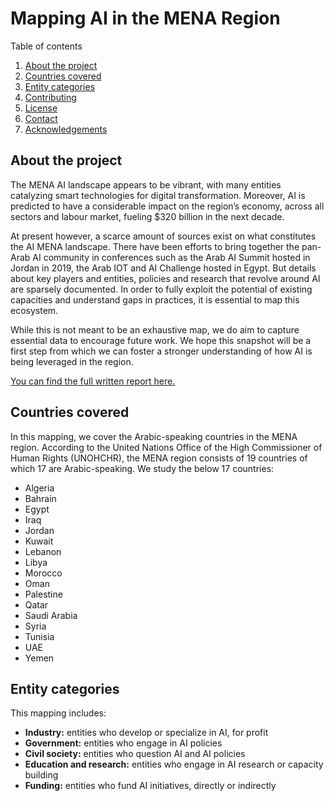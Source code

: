 # Mapping AI in the MENA Region

<!-- TABLE OF CONTENTS -->
<summary>Table of contents</summary>
  <ol>
    <li><a href="#about-the-project">About the project</a></li>
    <li><a href="#countries-covered">Countries covered</a></li>
    <li><a href="#entity-categories">Entity categories</a></li>
    <li><a href="#contributing">Contributing</a></li>
    <li><a href="#license">License</a></li>
    <li><a href="#contact">Contact</a></li>
    <li><a href="#acknowledgements">Acknowledgements</a></li>
  </ol>


## About the project
The MENA AI landscape appears to be vibrant, with many entities catalyzing smart technologies for digital transformation. Moreover, AI is predicted to have a considerable impact on the region’s economy, across all sectors and labour market, fueling $320 billion in the next decade.

At present however, a scarce amount of sources exist on what constitutes the AI MENA landscape. There have been efforts to bring together the pan-Arab AI community in conferences such as the Arab AI Summit hosted in Jordan in 2019, the Arab IOT and AI Challenge hosted in Egypt. But details about key players and entities, policies and research that revolve around AI are sparsely documented. In order to fully exploit the potential of existing capacities and understand gaps in practices, it is essential to map this ecosystem.

While this is not meant to be an exhaustive map, we do aim to capture essential data to encourage future work. We hope this snapshot will be a first step from which we can foster a stronger understanding of how AI is being leveraged in the region.

<a href=https://www.josa.ngo/publications/11/mapping-ai-in-the-mena-region>You can find the full written report here.</a>

## Countries covered
In this mapping, we cover the Arabic-speaking countries in the MENA region. According to the United Nations Office of the High Commissioner of Human Rights (UNOHCHR), the MENA region consists of 19 countries of which 17 are Arabic-speaking. We study the below 17 countries:
* Algeria
* Bahrain
* Egypt
* Iraq
* Jordan
* Kuwait
* Lebanon
* Libya
* Morocco
* Oman
* Palestine
* Qatar
* Saudi Arabia
* Syria
* Tunisia
* UAE
* Yemen

## Entity categories
This mapping includes:
* **Industry:** entities who develop or specialize in AI, for profit
* **Government:** entities who engage in AI policies
* **Civil society:** entities who question AI and AI policies
* **Education and research:** entities who engage in AI research or capacity building
* **Funding:** entities who fund AI initiatives, directly or indirectly
